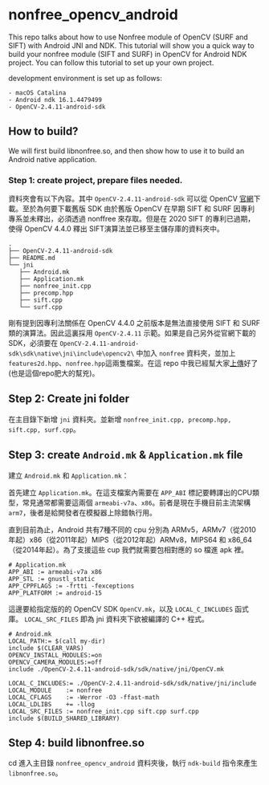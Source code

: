 # nonfree_opencv_android
This repo talks about how to use Nonfree module of OpenCV (SURF and SIFT) with Android JNI and NDK. This tutorial will show you a quick way to build your nonfree module (SIFT and SURF) in OpenCV for Android NDK project. You can follow this tutorial to set up your own project.

development environment is set up as follows:
```
- macOS Catalina
- Android ndk 16.1.4479499
- OpenCV-2.4.11-android-sdk
```

## How to build?
We will first build libnonfree.so, and then show how to use it to build an Android native application.

### Step 1: create project, prepare files needed.
資料夾會有以下內容。其中 `OpenCV-2.4.11-android-sdk` 可以從 OpenCV [官網](https://opencv.org/releases/)下載。至於為何要下載舊版 SDK 由於舊版 OpenCV 在早期 SIFT 和 SURF 因專利專系並未釋出，必須透過 nonffree 來存取。但是在 2020 SIFT 的專利已過期，使得 OpenCV 4.4.0 釋出 SIFT演算法並已移至主儲存庫的資料夾中。

```
.
├── OpenCV-2.4.11-android-sdk
├── README.md
└── jni
   ├── Android.mk
   ├── Application.mk
   ├── nonfree_init.cpp
   ├── precomp.hpp
   ├── sift.cpp
   └── surf.cpp
```

剛有提到因專利法關係在 OpenCV 4.4.0 之前版本是無法直接使用 SIFT 和 SURF 類的演算法。因此這裏採用 `OpenCV-2.4.11` 示範。如果是自己另外從官網下載的SDK，必須要在 `OpenCV-2.4.11-android-sdk\sdk\native\jni\include\opencv2\` 中加入 `nonfree` 資料夾，並加上 `features2d.hpp`、`nonfree.hpp`這兩隻檔案。在這 repo 中我已經幫大家[上傳](https://github.com/andy6804tw/nonfree_opencv_android/tree/main/OpenCV-2.4.11-android-sdk/sdk/native/jni/include/opencv2/nonfree)好了(也是這個repo肥大的幫兇)。

## Step 2: Create jni folder
在主目錄下新增 `jni` 資料夾。並新增 `nonfree_init.cpp, precomp.hpp, sift.cpp, surf.cpp`。

## Step 3: create `Android.mk` & `Application.mk` file
建立 `Android.mk` 和 `Application.mk`：

首先建立 `Application.mk`。在這支檔案內需要在 `APP_ABI` 標記要轉譯出的CPU類型，常見通常都需要這兩個 `armeabi-v7a`、`x86`。前者是現在手機目前主流架構 `arm7`，後者是給開發者在模擬器上除錯執行用。

直到目前為止，Android 共有7種不同的 cpu 分別為 ARMv5，ARMv7（從2010年起）x86（從2011年起）MIPS（從2012年起）ARMv8，MIPS64 和 x86_64（從2014年起）。為了支援這些 cup 我們就需要包相對應的 so 檔進 apk 裡。

```
# Application.mk
APP_ABI := armeabi-v7a x86
APP_STL := gnustl_static
APP_CPPFLAGS := -frtti -fexceptions
APP_PLATFORM := android-15
```

這邊要給指定版的的 OpenCV SDK `OpenCV.mk`，以及 `LOCAL_C_INCLUDES` 函式庫。 `LOCAL_SRC_FILES` 即為 jni 資料夾下欲被編譯的 C++ 程式。

```
# Android.mk
LOCAL_PATH:= $(call my-dir)
include $(CLEAR_VARS)
OPENCV_INSTALL_MODULES:=on
OPENCV_CAMERA_MODULES:=off
include ./OpenCV-2.4.11-android-sdk/sdk/native/jni/OpenCV.mk

LOCAL_C_INCLUDES:= ./OpenCV-2.4.11-android-sdk/sdk/native/jni/include
LOCAL_MODULE    := nonfree
LOCAL_CFLAGS    := -Werror -O3 -ffast-math
LOCAL_LDLIBS    += -llog
LOCAL_SRC_FILES := nonfree_init.cpp sift.cpp surf.cpp
include $(BUILD_SHARED_LIBRARY)
```

## Step 4: build libnonfree.so
cd 進入主目錄 `nonfree_opencv_android` 資料夾後，執行 `ndk-build` 指令來產生 `libnonfree.so`。